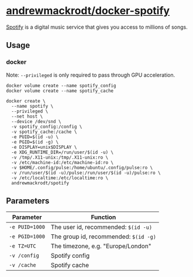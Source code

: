 # [andrewmackrodt/docker-spotify](https://github.com/andrewmackrodt/dockerfiles/tree/master/spotify)

[Spotify](https://www.spotify.com/)  is a digital music service that gives you
access to millions of songs.

## Usage

### docker

Note: `--privileged` is only required to pass through GPU acceleration.

```
docker volume create --name spotify_config
docker volume create --name spotify_cache

docker create \
  --name spotify \
  --privileged \
  --net host \
  --device /dev/snd \
  -v spotify_config:/config \
  -v spotify_cache:/cache \
  -e PUID=$(id -u) \
  -e PGID=$(id -g) \
  -e DISPLAY=unix$DISPLAY \
  -e XDG_RUNTIME_DIR=/run/user/$(id -u) \
  -v /tmp/.X11-unix:/tmp/.X11-unix:ro \
  -v /etc/machine-id:/etc/machine-id:ro \
  -v $HOME/.config/pulse:/home/ubuntu/.config/pulse:ro \
  -v /run/user/$(id -u)/pulse:/run/user/$(id -u)/pulse:ro \
  -v /etc/localtime:/etc/localtime:ro \
  andrewmackrodt/spotify
```

## Parameters

| Parameter | Function |
| --- | --- |
| `-e PUID=1000` | The user id, recommended: `$(id -u)` |
| `-e PGID=1000` | The group id, recommended: `$(id -g)` |
| `-e TZ=UTC` | The timezone, e.g. "Europe/London" |
| `-v /config` | Spotify config |
| `-v /cache` | Spotify cache |
